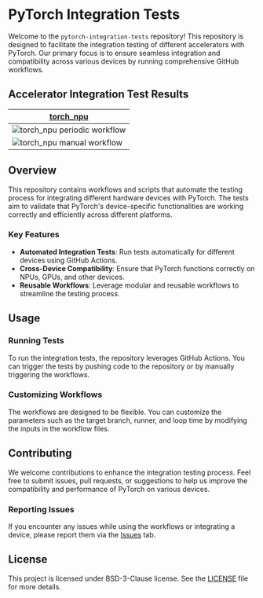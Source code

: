 # PyTorch Integration Tests

Welcome to the `pytorch-integration-tests` repository! This repository is designed to facilitate the integration testing of different accelerators with PyTorch. Our primary focus is to ensure seamless integration and compatibility across various devices by running comprehensive GitHub workflows.

## Accelerator Integration Test Results

|[torch_npu](https://github.com/ascend/pytorch)|
|----|
| ![torch_npu periodic workflow](https://github.com/cosdt/pytorch-integration-tests/actions/workflows/periodic.yml/badge.svg) | 
| ![torch_npu manual workflow](https://github.com/cosdt/pytorch-integration-tests/actions/workflows/manual.yml/badge.svg)| |


## Overview

This repository contains workflows and scripts that automate the testing process for integrating different hardware devices with PyTorch. The tests aim to validate that PyTorch's device-specific functionalities are working correctly and efficiently across different platforms.

### Key Features
- **Automated Integration Tests**: Run tests automatically for different devices using GitHub Actions.
- **Cross-Device Compatibility**: Ensure that PyTorch functions correctly on NPUs, GPUs, and other devices.
- **Reusable Workflows**: Leverage modular and reusable workflows to streamline the testing process.

## Usage

### Running Tests

To run the integration tests, the repository leverages GitHub Actions. You can trigger the tests by pushing code to the repository or by manually triggering the workflows.

### Customizing Workflows

The workflows are designed to be flexible. You can customize the parameters such as the target branch, runner, and loop time by modifying the inputs in the workflow files.

## Contributing

We welcome contributions to enhance the integration testing process. Feel free to submit issues, pull requests, or suggestions to help us improve the compatibility and performance of PyTorch on various devices.

### Reporting Issues

If you encounter any issues while using the workflows or integrating a device, please report them via the [Issues](https://github.com/cosdt/pytorch-integration-tests/issues) tab.

## License

This project is licensed under BSD-3-Clause license. See the [LICENSE](LICENSE) file for more details.

